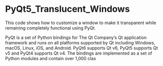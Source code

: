 # PyQt5_Translucent_Windows
This code shows how to customize a window to make it transparent while remaining completely functional using PyQt. 

PyQt is a set of Python bindings for The Qt Company’s Qt application framework and runs on all platforms supported by Qt including Windows, macOS, Linux, iOS, and Android. PyQt6 supports Qt v6, PyQt5 supports Qt v5 and PyQt4 supports Qt v4. The bindings are implemented as a set of Python modules and contain over 1,000 clas

